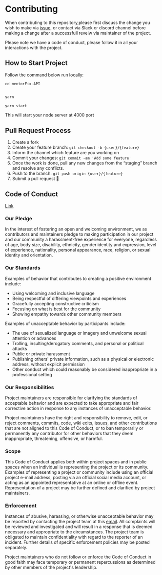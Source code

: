 # Contributing

When contributing to this repository,please first discuss the change you wish to make via [issue](https://github.com/WrippleFoss/mentorFix-API/issues/), or contact via Slack or discord channel before making a change after a successfull reveiw via maintainer of the project.

Please note we have a code of conduct, please follow it in all your interactions with the project.

## How to Start Project

Follow the command below run locally:


```js
cd mentorFix-API


yarn

yarn start
```


This will start your node server at 4000 port

## Pull Request Process

1. Create a fork
1. Create your feature branch: `git checkout -b {user}/{feature}`
1. Inform the channel which feature are you working on
1. Commit your changes: `git commit -am 'Add some feature'`
1. Once the work is done, pull any new changes from the “staging” branch and resolve any conflicts.
1. Push to the branch: `git push origin {user}/{feature}`
1. Submit a pull request 🚀

## Code of Conduct

[Link](https://github.com/WrippleFoss/mentorFix-API/blob/master/CODE_OF_CONDUCT.md)

### Our Pledge

In the interest of fostering an open and welcoming environment, we as
contributors and maintainers pledge to making participation in our project and
our community a harassment-free experience for everyone, regardless of age, body
size, disability, ethnicity, gender identity and expression, level of experience,
nationality, personal appearance, race, religion, or sexual identity and orientation.

### Our Standards

Examples of behavior that contributes to creating a positive environment
include:

* Using welcoming and inclusive language
* Being respectful of differing viewpoints and experiences
* Gracefully accepting constructive criticism
* Focusing on what is best for the community
* Showing empathy towards other community members

Examples of unacceptable behavior by participants include:

* The use of sexualized language or imagery and unwelcome sexual attention or
advances
* Trolling, insulting/derogatory comments, and personal or political attacks
* Public or private harassment
* Publishing others' private information, such as a physical or electronic
  address, without explicit permission
* Other conduct which could reasonably be considered inappropriate in a
  professional setting

### Our Responsibilities

Project maintainers are responsible for clarifying the standards of acceptable
behavior and are expected to take appropriate and fair corrective action in
response to any instances of unacceptable behavior.

Project maintainers have the right and responsibility to remove, edit, or
reject comments, commits, code, wiki edits, issues, and other contributions
that are not aligned to this Code of Conduct, or to ban temporarily or
permanently any contributor for other behaviors that they deem inappropriate,
threatening, offensive, or harmful.

### Scope

This Code of Conduct applies both within project spaces and in public spaces
when an individual is representing the project or its community. Examples of
representing a project or community include using an official project e-mail
address, posting via an official social media account, or acting as an appointed
representative at an online or offline event. Representation of a project may be
further defined and clarified by project maintainers.

### Enforcement

Instances of abusive, harassing, or otherwise unacceptable behavior may be
reported by contacting the project team at this [email](mailto://abhishek71994@gmail.com). All
complaints will be reviewed and investigated and will result in a response that
is deemed necessary and appropriate to the circumstances. The project team is
obligated to maintain confidentiality with regard to the reporter of an incident.
Further details of specific enforcement policies may be posted separately.

Project maintainers who do not follow or enforce the Code of Conduct in good
faith may face temporary or permanent repercussions as determined by other
members of the project's leadership.
